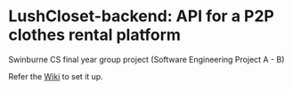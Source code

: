 # LushCloset-backend: API for a P2P clothes rental platform

Swinburne CS final year group project (Software Engineering Project A - B)

Refer the [Wiki](https://github.com/chehanr/lushcloset-backend/wiki/Getting-started) to set it up.
